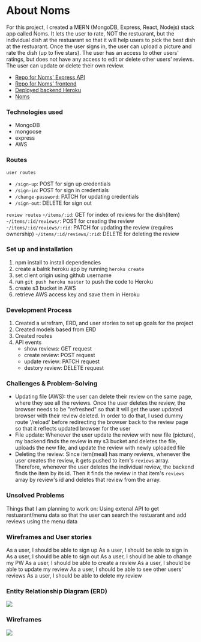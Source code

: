 # About Noms
For this project, I created a MERN (MongoDB, Express, React, Nodejs) stack app called Noms. It lets the user to rate, NOT the restuarant, but the individual dish at the restuarant so that it will help users to pick the best dish at the restuarant. Once the user signs in, the user can upload a picture and rate the dish (up to five stars). The user has an access to other users' ratings, but does not have any access to edit or delete other users' reviews. The user can update or delete their own review.

- <a href=https://github.com/sookim-Boston/noms-backend>Repo for Noms' Express API</a>
- <a href=https://github.com/sookim914/noms>Repo for Noms' frontend </a>
- <a href=https://fast-peak-68836.herokuapp.com/>Deployed backend Heroku</a>
- <a href=https://sookim914.github.io/noms/>Noms</a>

### Technologies used
- MongoDB
- mongoose
- express
- AWS

### Routes

`user routes`
- `/sign-up`: POST for sign up credentials
- `/sign-in`: POST for sign in credentials
- `/change-password`: PATCH for updating credentials
- `/sign-out`: DELETE for sign out


`review routes`
-`/items/:id`: GET for index of reviews for the dish(item)
-`/items/:id/reviews/`: POST for creating the review
-`/items/:id/reviews/:rid`: PATCH for updating the review (requires ownership)
-`/items/:id/reviews/:rid`: DELETE for deleting the review

### Set up and installation
1. npm install to install dependencies
2. create a balnk heroku app by running `heroku create`
3. set client origin using github username
4. run `git push heroku master` to push the code to Heroku
5. create s3 bucket in AWS
6. retrieve AWS access key and save them in Heroku


### Development Process
1. Created a wirefram, ERD, and user stories to set up goals for the project
2. Created models based from ERD
3. Created routes
4. API events
    - show reviews: GET request
    - create review: POST request
    - update review: PATCH request
    - destory review: DELETE request


### Challenges & Problem-Solving
-  Updating file (AWS): the user can delete their review on the same page, where they see all the reviews. Once the user deletes the review, the browser needs to be "refreshed" so that it will get the user updated browser with their review deleted. In order to do that, I used dummy route '/reload' before redirecting the browser back to the review page so that it reflects updated browser for the user
- File update: Whenever the user update the review with new file (picture), my backend finds the review in my s3 bucket and deletes the file, uploads the new file, and update the review with newly uploaded file
- Deleting the review: Since item(meal) has many reviews, whenever the user creates the review, it gets pushed to item's `reviews` array. Therefore, whenever the user deletes the individual review, the backend finds the item by its id. Then it finds the review in that item's `reviews` array by review's id and deletes that review from the array.



### Unsolved Problems
Things that I am planning to work on:
Using extenal API to get restuarant/menu data so that the user can search the restuarant and add reviews using the menu data


### Wireframes and User stories
As a user, I should be able to sign up
As a user, I should be able to sign in
As a user, I should be able to sign out
As a user, I should be able to change my PW
As a user, I should be able to create a review
As a user, I should be able to update my review
As a user, I should be able to see other users' reviews
As a user, I should be able to delete my review

### Entity Relationship Diagram (ERD)

<img src=https://i.imgur.com/fTg1zXC.jpg>

### Wireframes

<img src=https://i.imgur.com/D7i26Bn.jpg>
